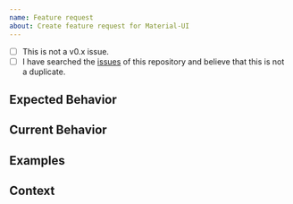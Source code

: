 ```yaml
---
name: Feature request
about: Create feature request for Material-UI
---
```


<!--- Provide a general summary of the feature in the Title above -->

<!--
    Thank you very much for contributing to Material-UI by creating an issue! ❤️
    To avoid duplicate issues we ask you to check off the following list.
-->

<!-- Checked checkbox should look like this: [x] -->
- [ ] This is not a v0.x issue. <!-- (v0.x is no longer maintained) -->
- [ ] I have searched the [issues](https://github.com/mui-org/material-ui/issues) of this repository and believe that this is not a duplicate.

## Expected Behavior
<!---
    Describe how it should work.
-->

## Current Behavior
<!---
    Explain the difference from current behavior.
-->

## Examples
<!---
    Provide a link to the Material design specification, other implementations, 
    or screenshots of the expected behavior.
-->

## Context
<!---
    What are you trying to accomplish? How has the lack of this feature affected you?
    Providing context helps us come up with a solution that is most useful in the real world.
-->
